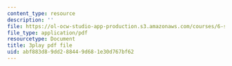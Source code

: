 ```yaml
---
content_type: resource
description: ''
file: https://ol-ocw-studio-app-production.s3.amazonaws.com/courses/6-s897-machine-learning-for-healthcare-spring-2019/abf883d89dd288449d681e30d767bf62_shuV1tJbTU.pdf
file_type: application/pdf
resourcetype: Document
title: 3play pdf file
uid: abf883d8-9dd2-8844-9d68-1e30d767bf62
---
```

